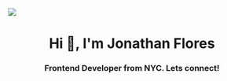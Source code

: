 <img src = "https://64.media.tumblr.com/1e59432e5fe2d7942df39fdd0223d294/9ec5a9ae5ba9f7db-ae/s1280x1920/8f45c6df3adc9f1a74b58a275b587982b5de8abc.gifv" >
<h1 align="center">Hi 👋, I'm Jonathan Flores</h1>
<h3 align="center">Frontend Developer from NYC. Lets connect!</h3>
